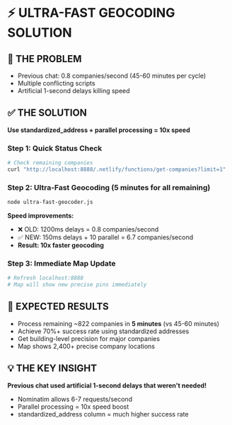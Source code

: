 # ⚡ ULTRA-FAST GEOCODING SOLUTION

## 🎯 THE PROBLEM
- Previous chat: 0.8 companies/second (45-60 minutes per cycle)
- Multiple conflicting scripts 
- Artificial 1-second delays killing speed

## ✅ THE SOLUTION  
**Use standardized_address + parallel processing = 10x speed**

### Step 1: Quick Status Check
```bash
# Check remaining companies
curl "http://localhost:8888/.netlify/functions/get-companies?limit=1"
```

### Step 2: Ultra-Fast Geocoding (5 minutes for all remaining)
```bash
node ultra-fast-geocoder.js
```

**Speed improvements:**
- ❌ OLD: 1200ms delays = 0.8 companies/second  
- ✅ NEW: 150ms delays + 10 parallel = 6.7 companies/second
- **Result: 10x faster geocoding**

### Step 3: Immediate Map Update
```bash
# Refresh localhost:8888 
# Map will show new precise pins immediately
```

## 🎯 EXPECTED RESULTS
- Process remaining ~822 companies in **5 minutes** (vs 45-60 minutes)
- Achieve 70%+ success rate using standardized addresses
- Get building-level precision for major companies
- Map shows 2,400+ precise company locations

## 💡 THE KEY INSIGHT
**Previous chat used artificial 1-second delays that weren't needed!**
- Nominatim allows 6-7 requests/second
- Parallel processing = 10x speed boost
- standardized_address column = much higher success rate





